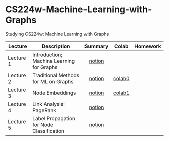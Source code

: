 # CS224w-Machine-Learning-with-Graphs
Studying CS224w: Machine Learning with Graphs

|**Lecture**|**Description**|**Summary**|**Colab**|**Homework**|
|---|---|:---:|:---:|---|
|Lecture 1|Introduction; Machine Learning for Graphs|[notion](https://wirehaired-impatiens-09e.notion.site/Lecture-1-Introduction-Machine-Learning-For-Graphs-c34c20ba25414983a60fbdf9146cb634)||
|Lecture 2|Traditional Methods for ML on Graphs|[notion](https://wirehaired-impatiens-09e.notion.site/Lecture-2-Traditional-Methods-For-ML-on-Graphs-3aa57191f474410282ec43c0016afe07)|[colab0](https://github.com/pyapyapya/CS224w-Machine-Learning-with-Graphs/blob/main/Colab/CS224W_Colab_0.ipynb)|
|Lecture 3|Node Embeddings|[notion](https://wirehaired-impatiens-09e.notion.site/Lecture-3-Node-Embeddings-9a3eb7c55d0f4a289d4a6bb7cf129db2)|[colab1](https://github.com/pyapyapya/CS224w-Machine-Learning-with-Graphs/blob/main/Colab/CS224W_Colab_1.ipynb)|
|Lecture 4|Link Analysis: PageRank|[notion](https://wirehaired-impatiens-09e.notion.site/Lecture-4-Link-Analysis-PageRank-3cdbc97d49fc4baeb7f9ca49ab550758)||
|Lecture 5|Label Propagation for Node Classification|[notion](https://wirehaired-impatiens-09e.notion.site/Lecture-5-Message-Passing-and-Node-Classification-447a26a9af5e44deaa9d6836bf9c14ef)
